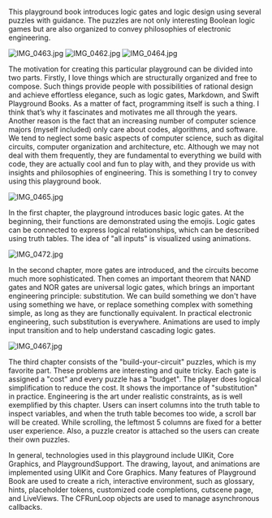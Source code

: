 This playground book introduces logic gates and logic design using several puzzles with guidance. The puzzles are not only interesting Boolean logic games but are also organized to convey philosophies of electronic engineering. 

![IMG_0463.jpg][5]
![IMG_0462.jpg][6]
![IMG_0464.jpg][7]

The motivation for creating this particular playground can be divided into two parts. Firstly, I love things which are structurally organized and free to compose. Such things provide people with possibilities of rational design and achieve effortless elegance, such as logic gates, Markdown, and Swift Playground Books. As a matter of fact, programming itself is such a thing. I think that’s why it fascinates and motivates me all through the years. Another reason is the fact that an increasing number of computer science majors (myself included) only care about codes, algorithms, and software. We tend to neglect some basic aspects of computer science, such as digital circuits, computer organization and architecture, etc. Although we may not deal with them frequently, they are fundamental to everything we build with code, they are actually cool and fun to play with, and they provide us with insights and philosophies of engineering. This is something I try to convey using this playground book.

![IMG_0465.jpg][8]

In the first chapter, the playground introduces basic logic gates. At the beginning, their functions are demonstrated using the emojis. Logic gates can be connected to express logical relationships, which can be described using truth tables. The idea of "all inputs" is visualized using animations.

![IMG_0472.jpg][9]

In the second chapter, more gates are introduced, and the circuits become much more sophisticated. Then comes an important theorem that NAND gates and NOR gates are universal logic gates, which brings an important engineering principle: substitution. We can build something we don't have using something we have, or replace something complex with something simple, as long as they are functionally equivalent. In practical electronic engineering, such substitution is everywhere. Animations are used to imply input transition and to help understand cascading logic gates. 

![IMG_0467.jpg][10]

The third chapter consists of the "build-your-circuit" puzzles, which is my favorite part. These problems are interesting and quite tricky. Each gate is assigned a "cost" and every puzzle has a "budget". The player does logical simplification to reduce the cost. It shows the importance of "substitution" in practice. Engineering is the art under realistic constraints, as is well exemplified by this chapter. Users can insert columns into the truth table to inspect variables, and when the truth table becomes too wide, a scroll bar will be created. While scrolling, the leftmost 5 columns are fixed for a better user experience. Also, a puzzle creator is attached so the users can create their own puzzles.



In general, technologies used in this playground include UIKit, Core Graphics, and PlaygroundSupport. The drawing, layout, and animations are implemented using UIKit and Core Graphics. Many features of Playground Book are used to create a rich, interactive environment, such as glossary, hints, placeholder tokens, customized code completions, cutscene page, and LiveViews. The CFRunLoop objects are used to manage asynchronous callbacks.


[1]: https://www.walterzhu.com/usr/uploads/2018/04/4191772181.jpg
[2]: https://www.walterzhu.com/usr/uploads/2018/04/2036440519.jpg
[3]: https://www.walterzhu.com/usr/uploads/2018/04/1065983326.png
[4]: https://www.walterzhu.com/usr/uploads/2018/04/2521620785.jpg
[5]: https://www.walterzhu.com/usr/uploads/2018/04/3216886478.jpg
[6]: https://www.walterzhu.com/usr/uploads/2018/04/2561273709.jpg
[7]: https://www.walterzhu.com/usr/uploads/2018/04/406526123.jpg
[8]: https://www.walterzhu.com/usr/uploads/2018/04/66091629.jpg
[9]: https://www.walterzhu.com/usr/uploads/2018/04/2421583091.jpg
[10]: https://www.walterzhu.com/usr/uploads/2018/04/2799826099.jpg
